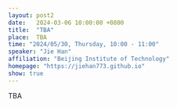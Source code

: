 ```yaml
---
layout: post2
date:   2024-03-06 10:00:00 +0800
title:  "TBA"
place:  TBA
time: "2024/05/30, Thursday, 10:00 - 11:00"
speaker: "Jie Han"
affiliation: "Beijing Institute of Technology"
homepage: "https://jiehan773.github.io"
show: true
---
```


TBA

